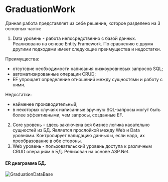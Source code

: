 # GraduationWork

Данная работа представляет из себе решение, которое разделено на 3 основных части:

1. Data уровень - работа непосредственно с базой данных. Реализовано на основе Entity Framework. По сравнению с двумя другими подходами имеет следующие преимущества и недостатки.  
  
Преимущества:
- отсутсвие необходимости написания низкоуровневых запросов SQL;
- автоматизированные операции CRUD;
- EF упрощает определение отношений между сущностями и работу с ними.  
  
Недостатки:
- найменее производительный;
- в некоторых случаях написанные вручную SQL-запросы могут быть более эффективными, чем запросы, созданные EF.
2. Core уровень - здесь заключена вся бизнес логика касательно сущностей из БД. Является прослойкой между Web и Data уровнями. Контролирует валидацию данных и, если надо, их преобразование в обе стороны.
3. Web уровень - пользовательский уровень доступа к различным CRUD операциям в БД. Релизован на основе ASP.Net.
  
#### ER диаграмма БД.
![GraduationDataBase](https://github.com/Chertenag/GraduationWork/assets/79260785/68d90120-779b-406a-ac8d-58af548b73d6)

